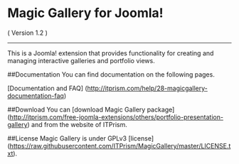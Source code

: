Magic Gallery for Joomla!
==========================
( Version 1.2 )
- - - 

This is a Joomla! extension that provides functionality for creating and managing interactive galleries and portfolio views. 

##Documentation
You can find documentation on the following pages.

[Documentation and FAQ] (http://itprism.com/help/28-magicgallery-documentation-faq)

##Download
You can [download Magic Gallery package] (http://itprism.com/free-joomla-extensions/others/portfolio-presentation-gallery) and from the website of ITPrism.

##License
Magic Gallery is under GPLv3 [license] (https://raw.githubusercontent.com/ITPrism/MagicGallery/master/LICENSE.txt).